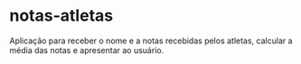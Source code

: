 # notas-atletas
Aplicação para receber o nome e a notas recebidas pelos atletas, calcular a média das notas e apresentar ao usuário.
